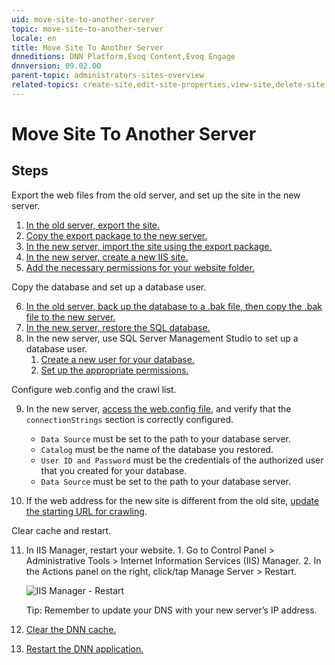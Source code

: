 ```yaml
---
uid: move-site-to-another-server
topic: move-site-to-another-server
locale: en
title: Move Site To Another Server
dnneditions: DNN Platform,Evoq Content,Evoq Engage
dnnversion: 09.02.00
parent-topic: administrators-sites-overview
related-topics: create-site,edit-site-properties,view-site,delete-site
---
```


# Move Site To Another Server

## Steps

Export the web files from the old server, and set up the site in the new server.

1.  [In the old server, export the site.](xref:export-site)
2.  [Copy the export package to the new server.](xref:transfer-an-export-package)
3.  [In the new server, import the site using the export package.](xref:import-site)
4.  [In the new server, create a new IIS site.](xref:set-up-iis)
5.  [Add the necessary permissions for your website folder.](xref:set-up-dnn-folder)

Copy the database and set up a database user.

6.  [In the old server, back up the database to a .bak file, then copy the .bak file to the new server.](https://docs.microsoft.com/en-us/sql/relational-databases/backup-restore/create-a-full-database-backup-sql-server)
7.  [In the new server, restore the SQL database.](https://docs.microsoft.com/en-us/sql/relational-databases/backup-restore/restore-a-database-backup-using-ssms)
8.  In the new server, use SQL Server Management Studio to set up a database user.
    1.  [Create a new user for your database.](xref:set-up-sql#tsk-set-up-sql__set-up-sql-user)
    2.  [Set up the appropriate permissions.](xref:set-up-sql#tsk-set-up-sql__db-owner-access)

Configure web.config and the crawl list.

9.  In the new server, [access the web.config file](xref:access-web-config), and verify that the `connectionStrings` section is correctly configured.
    
    *   `Data Source` must be set to the path to your database server.
    *   `Catalog` must be the name of the database you restored.
    *   `User ID and Password` must be the credentials of the authorized user that you created for your database.
    *   `Data Source` must be set to the path to your database server.
    
10.  If the web address for the new site is different from the old site, [update the starting URL for crawling](xref:edit-starting-url-in-crawl-list).

Clear cache and restart.

11.  In IIS Manager, restart your website.
    1.  Go to Control Panel \> Administrative Tools \> Internet Information Services (IIS) Manager.
    2.  In the Actions panel on the right, click/tap Manage Server \> Restart.
        
          
        
        ![IIS Manager - Restart](/images/scr-IISManager-restart.png)
        
          
        
        Tip: Remember to update your DNS with your new server’s IP address.
        
12.  [Clear the DNN cache.](xref:clear-cache)
13.  [Restart the DNN application.](xref:restart-application)